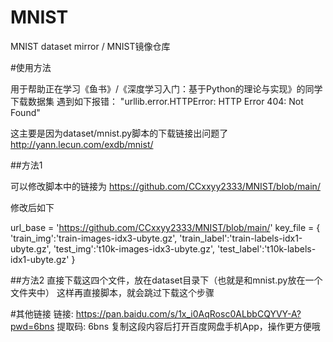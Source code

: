 # MNIST
MNIST dataset mirror / MNIST镜像仓库

#使用方法

用于帮助正在学习《鱼书》/《深度学习入门：基于Python的理论与实现》的同学下载数据集
遇到如下报错：
"urllib.error.HTTPError: HTTP Error 404: Not Found"

这主要是因为dataset/mnist.py脚本的下载链接出问题了 http://yann.lecun.com/exdb/mnist/

##方法1

可以修改脚本中的链接为 https://github.com/CCxxyy2333/MNIST/blob/main/

修改后如下 

url_base = 'https://github.com/CCxxyy2333/MNIST/blob/main/'
key_file = {
    'train_img':'train-images-idx3-ubyte.gz',
    'train_label':'train-labels-idx1-ubyte.gz',
    'test_img':'t10k-images-idx3-ubyte.gz',
    'test_label':'t10k-labels-idx1-ubyte.gz'
}

##方法2
直接下载这四个文件，放在dataset目录下（也就是和mnist.py放在一个文件夹中）
这样再直接脚本，就会跳过下载这个步骤

#其他链接
链接: https://pan.baidu.com/s/1x_i0AqRosc0ALbbCQYVY-A?pwd=6bns 提取码: 6bns 复制这段内容后打开百度网盘手机App，操作更方便哦


















